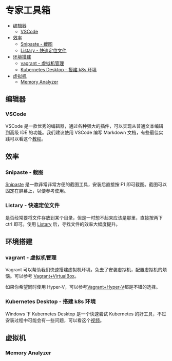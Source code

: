 # 专家工具箱

- [编辑器](#编辑器)
  - [VSCode](#vscode)
- [效率](#效率)
  - [Snipaste - 截图](#snipaste---截图)
  - [Listary - 快速定位文件](#listary---快速定位文件)
- [环境搭建](#环境搭建)
  - [vagrant - 虚拟机管理](#vagrant---虚拟机管理)
  - [Kubernetes Desktop - 搭建 k8s 环境](#kubernetes-desktop---搭建-k8s-环境)
- [虚拟机](#虚拟机)
  - [Memory Analyzer](#memory-analyzer)


## 编辑器

### VSCode

VSCode 是一款优秀的编辑器，通过各种强大的插件，可以实现从普通文本编辑到高级 IDE 的功能。我们建议使用 VSCode 编写 Markdown 文档，有些最佳实践可以看这个[教程](./editor/vscode-intro.md)。


## 效率

### Snipaste - 截图

[Snipaste](https://zh.snipaste.com/) 是一款非常非常方便的截图工具，安装后直接按 F1 即可截图。截图可以固定在屏幕上，以便参考使用。

### Listary - 快速定位文件

是否经常要将文件存放到某个目录，但是一时想不起来应该是那里，直接按两下 ctrl 即可。使用 [Listary](https://www.listary.com/) 后，寻找文件的效率大幅度提升。


## 环境搭建

### vagrant - 虚拟机管理

Vagrant 可以帮助我们快速搭建虚拟机环境，免去了安装虚拟机，配置虚拟机的烦恼。可以参考 [Vagrant+VirtualBox](./env/create-vms-with-vagrant-and-virtualgox.md)。

如果你希望同时使用 Hyper-V，可以参考[Vagrant+Hyper-V](http://yylives.cc/2021/08/10/create-vm-with-hyperv-and-vagrant/)都是不错的选择。

### Kubernetes Desktop - 搭建 k8s 环境

Windows 下 Kubernetes Desktop 是一个快速尝试 Kubernetes 的好工具，不过安装过程中可能会有一些问题，可以看这个[视频](https://www.bilibili.com/video/BV1s7411f78L/)。

## 虚拟机

### Memory Analyzer


